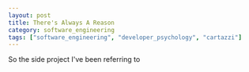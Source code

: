 ```yaml
---
layout: post
title: There's Always A Reason
category: software_engineering
tags: ["software_engineering", "developer_psychology", "cartazzi"]
---
```

So the side project I've been referring to

